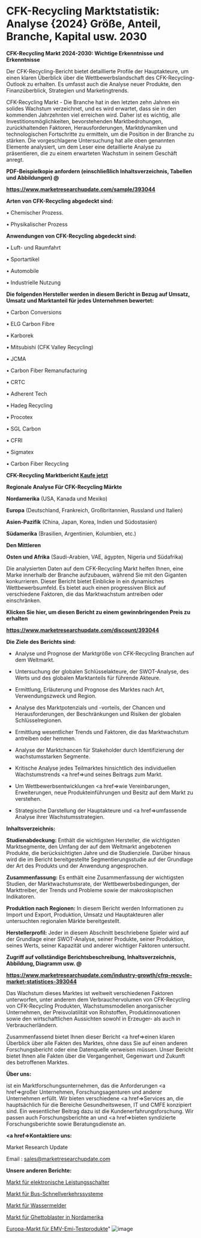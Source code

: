 # CFK-Recycling Marktstatistik: Analyse {2024} Größe, Anteil, Branche, Kapital usw. 2030

<strong>CFK-Recycling Markt 2024-2030: Wichtige Erkenntnisse und Erkenntnisse</strong>

Der CFK-Recycling-Bericht bietet detaillierte Profile der Hauptakteure, um einen klaren Überblick über die Wettbewerbslandschaft des CFK-Recycling-Outlook zu erhalten. Es umfasst auch die Analyse neuer Produkte, den Finanzüberblick, Strategien und Marketingtrends.

CFK-Recycling Markt - Die Branche hat in den letzten zehn Jahren ein solides Wachstum verzeichnet, und es wird erwartet, dass sie in den kommenden Jahrzehnten viel erreichen wird. Daher ist es wichtig, alle Investitionsmöglichkeiten, bevorstehenden Marktbedrohungen, zurückhaltenden Faktoren, Herausforderungen, Marktdynamiken und technologischen Fortschritte zu ermitteln, um die Position in der Branche zu stärken. Die vorgeschlagene Untersuchung hat alle oben genannten Elemente analysiert, um dem Leser eine detaillierte Analyse zu präsentieren, die zu einem erwarteten Wachstum in seinem Geschäft anregt.



<strong><b>PDF-Beispielkopie anfordern (einschließlich Inhaltsverzeichnis, Tabellen und Abbildungen) @ </b></strong>

<strong><a href=https://www.marketresearchupdate.com/sample/393044>

<strong>https://www.marketresearchupdate.com/sample/393044</u></a></strong></strong>



<strong>Arten von CFK-Recycling abgedeckt sind:</strong>

• Chemischer Prozess.

• Physikalischer Prozess



<strong>Anwendungen von CFK-Recycling abgedeckt sind:</strong>

• Luft- und Raumfahrt

• Sportartikel

• Automobile

• Industrielle Nutzung



<strong>Die folgenden Hersteller werden in diesem Bericht in Bezug auf Umsatz, Umsatz und Marktanteil für jedes Unternehmen bewertet:</strong>

• Carbon Conversions

• ELG Carbon Fibre

• Karborek

• Mitsubishi (CFK Valley Recycling)

• JCMA

• Carbon Fiber Remanufacturing

• CRTC

• Adherent Tech

• Hadeg Recycling

• Procotex

• SGL Carbon

• CFRI

• Sigmatex

• Carbon Fiber Recycling



<strong>CFK-Recycling Marktbericht <a href=https://www.marketresearchupdate.com/buynow/393044>Kaufe jetzt</a></strong>



<strong>Regionale Analyse Für CFK-Recycling Märkte</strong>



<strong>Nordamerika</strong> (USA, Kanada und Mexiko)



<strong>Europa</strong> (Deutschland, Frankreich, Großbritannien, Russland und Italien)



<strong>Asien-Pazifik</strong> (China, Japan, Korea, Indien und Südostasien)



<strong>Südamerika</strong> (Brasilien, Argentinien, Kolumbien, etc.)



<strong>Den Mittleren</strong> 

<strong>Osten und Afrika</strong> (Saudi-Arabien, VAE, ägypten, Nigeria und Südafrika)

Die analysierten Daten auf dem CFK-Recycling Markt helfen Ihnen, eine Marke innerhalb der Branche aufzubauen, während Sie mit den Giganten konkurrieren. Dieser Bericht bietet Einblicke in ein dynamisches Wettbewerbsumfeld. Es bietet auch einen progressiven Blick auf verschiedene Faktoren, die das Marktwachstum antreiben oder einschränken.



<strong>Klicken Sie hier, um diesen Bericht zu einem gewinnbringenden Preis zu erhalten
</strong>

<strong><a href=https://www.marketresearchupdate.com/discount/393044>https://www.marketresearchupdate.com/discount/393044</b></u></strong></a>



<strong>Die Ziele des Berichts sind:</strong>

- Analyse und Prognose der Marktgröße von CFK-Recycling Branchen auf dem Weltmarkt.

- Untersuchung der globalen Schlüsselakteure, der SWOT-Analyse, des Werts und des globalen Marktanteils für führende Akteure.

- Ermittlung, Erläuterung und Prognose des Marktes nach Art, Verwendungszweck und Region.

- Analyse des Marktpotenzials und -vorteils, der Chancen und Herausforderungen, der Beschränkungen und Risiken der globalen Schlüsselregionen.

- Ermittlung wesentlicher Trends und Faktoren, die das Marktwachstum antreiben oder hemmen.

- Analyse der Marktchancen für Stakeholder durch Identifizierung der wachstumsstarken Segmente.

- Kritische Analyse jedes Teilmarktes hinsichtlich des individuellen Wachstumstrends <a href=>und</a> seines Beitrags zum Markt.

- Um Wettbewerbsentwicklungen <a href=>wie</a> Vereinbarungen, Erweiterungen, neue Produkteinführungen und Besitz auf dem Markt zu verstehen.

- Strategische Darstellung der Hauptakteure und <a href=>umfas</a>sende Analyse ihrer Wachstumsstrategien.



<strong>Inhaltsverzeichnis:</strong>



<strong>Studienabdeckung:</strong> Enthält die wichtigsten Hersteller, die wichtigsten Marktsegmente, den Umfang der auf dem Weltmarkt angebotenen Produkte, die berücksichtigten Jahre und die Studienziele. Darüber hinaus wird die im Bericht bereitgestellte Segmentierungsstudie auf der Grundlage der Art des Produkts und der Anwendung angesprochen.



<strong>Zusammenfassung:</strong> Es enthält eine Zusammenfassung der wichtigsten Studien, der Marktwachstumsrate, der Wettbewerbsbedingungen, der Markttreiber, der Trends und Probleme sowie der makroskopischen Indikatoren.



<strong>Produktion nach Regionen:</strong> In diesem Bericht werden Informationen zu Import und Export, Produktion, Umsatz und Hauptakteuren aller untersuchten regionalen Märkte bereitgestellt.



<strong>Herstellerprofil:</strong> Jeder in diesem Abschnitt beschriebene Spieler wird auf der Grundlage einer SWOT-Analyse, seiner Produkte, seiner Produktion, seines Werts, seiner Kapazität und anderer wichtiger Faktoren untersucht.



<strong><b>Zugriff auf vollständige Berichtsbeschreibung, Inhaltsverzeichnis, Abbildung, Diagramm usw. @ </b></strong>

<strong><a href=https://www.marketresearchupdate.com/industry-growth/cfrp-recycle-market-statistices-393044>https://www.marketresearchupdate.com/industry-growth/cfrp-recycle-market-statistices-393044</a></strong>

Das Wachstum dieses Marktes ist weltweit verschiedenen Faktoren unterworfen, unter anderem dem Verbrauchervolumen von CFK-Recycling von CFK-Recycling Produkten, Wachstumsmodellen anorganischer Unternehmen, der Preisvolatilität von Rohstoffen, Produktinnovationen sowie den wirtschaftlichen Aussichten sowohl in Erzeuger- als auch in Verbraucherländern.

Zusammenfassend bietet Ihnen dieser Bericht <a href=>einen</a> klaren Überblick über alle Fakten des Marktes, ohne dass Sie auf einen anderen Forschungsbericht oder eine Datenquelle verweisen müssen. Unser Bericht bietet Ihnen alle Fakten über die Vergangenheit, Gegenwart und Zukunft des betroffenen Marktes.



<strong>Über uns:</strong>

 ist ein Marktforschungsunternehmen, das die Anforderungen <a href=>großer</a> Unternehmen, Forschungsagenturen und anderer Unternehmen erfüllt. Wir bieten verschiedene <a href=>Services</a> an, die hauptsächlich für die Bereiche Gesundheitswesen, IT und CMFE konzipiert sind. Ein wesentlicher Beitrag dazu ist die Kundenerfahrungsforschung. Wir passen auch Forschungsberichte an und <a href=>bieten</a> syndizierte Forschungsberichte sowie Beratungsdienste an.



<strong><a href=>Kontaktiere uns:</a></strong>

Market Research Update

Email : sales@marketresearchupdate.com



<strong>Unsere anderen Berichte:</strong>

<a href=https://www.linkedin.com/pulse/electronic-circuit-breaker-market-expects-see>Markt für elektronische Leistungsschalter</a>

<a href=https://www.linkedin.com/pulse/bus-rapid-transport-systems-market-size-trends>Markt für Bus-Schnellverkehrssysteme</a>

<a href=https://www.linkedin.com/pulse/water-alarms-market-2023-remarking-enormous>Markt für Wassermelder</a>

<a href=https://www.linkedin.com/pulse/north-america-boom-boxes-market-2023-pointing>Markt für Ghettoblaster in Nordamerika</a>

<a href=https://www.linkedin.com/pulse/europe-emc-emi-testing-products-market-igazc/>Europa-Markt für EMV-Emi-Testprodukte</a>"
![image](https://github.com/Gayatrikarjule/Market-Analysis-360/assets/97346546/34b31ee1-ec60-49f6-977d-ae330b129507)
